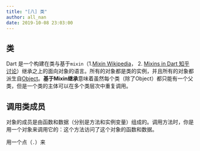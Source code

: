 ```yaml
---
title: "[八] 类"
author: all_nan
date: 2019-10-08 23:03:00
---
```


## 类

Dart 是一个构建在类与基于`mixin`（1.[Mixin Wikipedia](https://zh.wikipedia.org/wiki/Mixin)， 2. [Mixins in Dart 知乎讨论](https://zhuanlan.zhihu.com/p/74441835)）继承之上的面向对象的语言。所有的对象都是类的实例，并且所有的对象都派生自[Object](https://api.dart.dev/stable/dart-core/Object-class.html)。**基于Mixin继承**意味着虽然每个类（除了Object）都只能有一个父类，但是一个类的主体可以在多个类层次中重复调用。

## 调用类成员

对象的成员是由函数和数据（分别是方法和实例变量）组成的。调用方法时，你是用一个对象来调用它的：这个方法访问了这个对象的函数和数据。

用一个点（`.`）来